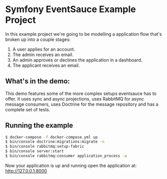 # Symfony EventSauce Example Project

In this example project we're going to be modelling a application flow
that's broken up into a couple stages:

1. A user applies for an account.
2. The admin receives an email.
3. An admin approves or declines the application in a dashboard.
4. The applicant receives an email.

## What's in the demo:

This demo features some of the more complex setups eventsauce has to offer.
It uses sync and async projections, uses RabbitMQ for async message consumers,
uses Doctrine for the message repository and has a complete set of tests.

## Running the example

```bash
$ docker-compose -f docker-compose.yml up
$ bin/console doctrine:migrations:migrate -n
$ bin/console rabbitmq:setup-fabric
$ bin/console server:start
$ bin/console rabbitmq:consumer application_process -w
```

Now your application is up and running open the application at: http://127.0.0.1:8000